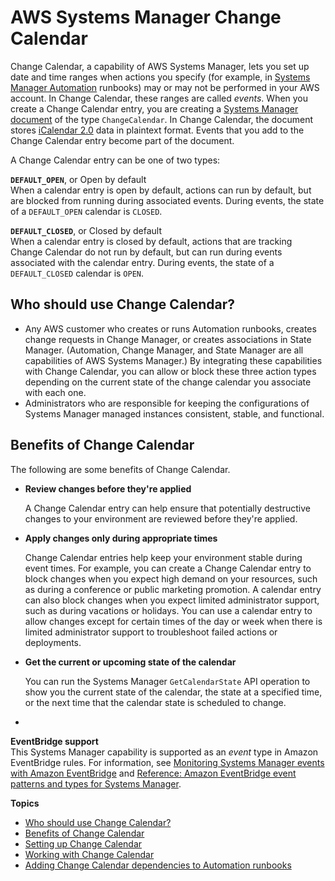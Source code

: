 # AWS Systems Manager Change Calendar<a name="systems-manager-change-calendar"></a>

Change Calendar, a capability of AWS Systems Manager, lets you set up date and time ranges when actions you specify \(for example, in [Systems Manager Automation](systems-manager-automation.md) runbooks\) may or may not be performed in your AWS account\. In Change Calendar, these ranges are called *events*\. When you create a Change Calendar entry, you are creating a [Systems Manager document](sysman-ssm-docs.md) of the type `ChangeCalendar`\. In Change Calendar, the document stores [iCalendar 2\.0](https://icalendar.org/) data in plaintext format\. Events that you add to the Change Calendar entry become part of the document\.

A Change Calendar entry can be one of two types:

**`DEFAULT_OPEN`**, or Open by default  
When a calendar entry is open by default, actions can run by default, but are blocked from running during associated events\. During events, the state of a `DEFAULT_OPEN` calendar is `CLOSED`\.

**`DEFAULT_CLOSED`**, or Closed by default  
When a calendar entry is closed by default, actions that are tracking Change Calendar do not run by default, but can run during events associated with the calendar entry\. During events, the state of a `DEFAULT_CLOSED` calendar is `OPEN`\.

## Who should use Change Calendar?<a name="systems-manager-change-calendar-who"></a>
+ Any AWS customer who creates or runs Automation runbooks, creates change requests in Change Manager, or creates associations in State Manager\. \(Automation, Change Manager, and State Manager are all capabilities of AWS Systems Manager\.\) By integrating these capabilities with Change Calendar, you can allow or block these three action types depending on the current state of the change calendar you associate with each one\.
+ Administrators who are responsible for keeping the configurations of Systems Manager managed instances consistent, stable, and functional\.

## Benefits of Change Calendar<a name="systems-manager-change-calendar-benefits"></a>

The following are some benefits of Change Calendar\.
+ **Review changes before they're applied**

  A Change Calendar entry can help ensure that potentially destructive changes to your environment are reviewed before they're applied\.
+ **Apply changes only during appropriate times**

  Change Calendar entries help keep your environment stable during event times\. For example, you can create a Change Calendar entry to block changes when you expect high demand on your resources, such as during a conference or public marketing promotion\. A calendar entry can also block changes when you expect limited administrator support, such as during vacations or holidays\. You can use a calendar entry to allow changes except for certain times of the day or week when there is limited administrator support to troubleshoot failed actions or deployments\.
+ **Get the current or upcoming state of the calendar**

  You can run the Systems Manager `GetCalendarState` API operation to show you the current state of the calendar, the state at a specified time, or the next time that the calendar state is scheduled to change\.
+ 

**EventBridge support**  
This Systems Manager capability is supported as an *event* type in Amazon EventBridge rules\. For information, see [Monitoring Systems Manager events with Amazon EventBridge](monitoring-eventbridge-events.md) and [Reference: Amazon EventBridge event patterns and types for Systems Manager](reference-eventbridge-events.md)\.

**Topics**
+ [Who should use Change Calendar?](#systems-manager-change-calendar-who)
+ [Benefits of Change Calendar](#systems-manager-change-calendar-benefits)
+ [Setting up Change Calendar](systems-manager-change-calendar-prereqs.md)
+ [Working with Change Calendar](systems-manager-change-calendar-working.md)
+ [Adding Change Calendar dependencies to Automation runbooks](systems-manager-change-calendar-automations.md)